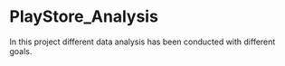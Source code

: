 # PlayStore_Analysis
In this project different data analysis has been conducted with different goals. 
